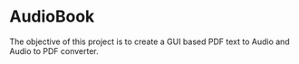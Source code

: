 # AudioBook
The objective of this project is to create a GUI based PDF text to Audio and Audio to PDF converter. 
